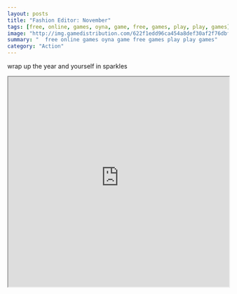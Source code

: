 ```yaml
---
layout: posts
title: "Fashion Editor: November"
tags: [free, online, games, oyna, game, free, games, play, play, games]
image: "http://img.gamedistribution.com/622f1edd96ca454a8def30af2f76dbfc.jpg"
summary: "  free online games oyna game free games play play games"
category: "Action"
---
```


wrap up the year and yourself in sparkles

<iframe width="100%" height="480px;" src="http://flash.gamedistribution.com?game=622f1edd96ca454a8def30af2f76dbfc"></iframe>